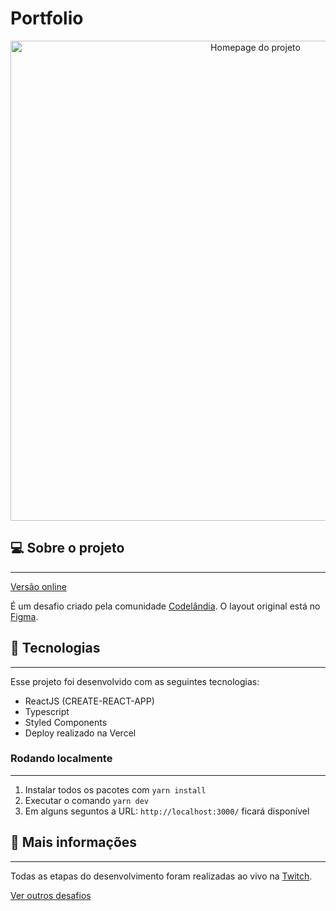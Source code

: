 # Portfolio

<div align="center">
  <img
    width="768px"
    height="auto"
    alt="Homepage do projeto"
    title="Home do blog"
    src="./public/imgs/demo.gif"
  />
</div>

## 💻 Sobre o projeto

---

<a href="https://devlucaslopes.vercel.app/" target="_blank">Versão online</a>

É um desafio criado pela comunidade [Codelândia](https://discord.gg/wNCWTVuxyz). O layout original está no [Figma](https://www.figma.com/file/Yb9IBH56g7T1hdIyZ3BMNO/Desafios---Codel%C3%A2ndia?node-id=58198%3A756).

## 🚀 Tecnologias

---

Esse projeto foi desenvolvido com as seguintes tecnologias:

- ReactJS (CREATE-REACT-APP)
- Typescript
- Styled Components
- Deploy realizado na Vercel

### Rodando localmente

---

1. Instalar todos os pacotes com `yarn install`
2. Executar o comando `yarn dev`
3. Em alguns seguntos a URL: `http://localhost:3000/` ficará disponível

## 🔖 Mais informações

---

Todas as etapas do desenvolvimento foram realizadas ao vivo na <a href="https://twitch.tv/devlucaslopes" target="_blank">Twitch</a>.

[Ver outros desafios](https://github.com/devlucaslopes/all-frontend-challenges)
